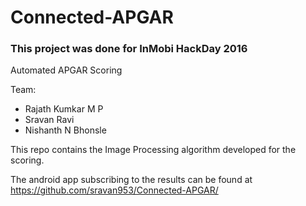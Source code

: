 # Connected-APGAR

### This project was done for InMobi HackDay 2016

Automated APGAR Scoring

Team:
- Rajath Kumkar M P
- Sravan Ravi
- Nishanth N Bhonsle

This repo contains the Image Processing algorithm developed for the scoring.

The android app subscribing to the results can be found at https://github.com/sravan953/Connected-APGAR/

